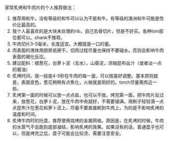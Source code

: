 家常炙烤和牛肉片的个人推荐做法：
1. 推荐用和牛。没有等级的和牛可以认为不是和牛。有等级的澳洲和牛可能是性价比最高的。
2. 我个人最喜欢的是大块未处理的rib，自己去骨切片，但是不好买。各种loin部位都可以。shank不推荐。
3. 牛肉切片3-5毫米，长度适宜。大概就是一口的量。
4. 肉表面的液体用厨房纸擦干。切肉过程尽量也保持不要碰水。否则会影响牛肉表面的褐化反应。
5. 建议配料：细葱花，白萝卜泥（去水），山葵泥，浓缩昆布出汁（或者淡一点的酱油）
6. 炙烤时间，我一般是4-5秒在牛肉的每一面，可以按喜好调整。基本原则就是，表面变色，葱花稍稍有点焦化，火候就是刚好的。torch尽量离肉近一些。
7. 炙烤第一面的时候可以放一点点盐，也可以不放。烤完第一面，把牛肉片反过来，放葱花，白萝卜泥，放在牛肉中央就好，不需要铺满。用刷子轻轻滴一点点昆布汁在葱花和萝卜泥上，尽量不要直接刷到牛肉上，为的是不影响炙烤的温度和时间。
8. 炙烤牛肉时的托盘，推荐使用烧烤的金属网格。原因是，在炙烤的时候，牛肉的水蒸气不会跑到底部凝结，影响炙烤的效果。如果没有的话，普通盘子也可以，但是烤完之后，盘子可能会比较烫，需要注意安全。